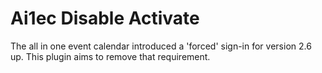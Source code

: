 # Ai1ec Disable Activate

The all in one event calendar introduced a 'forced' sign-in for version 2.6 up. This plugin aims to remove that requirement.